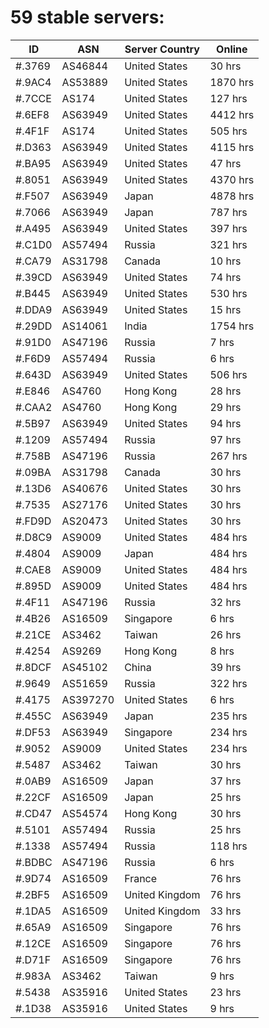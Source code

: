 # 59 stable servers:

| ID | ASN | Server Country | Online |
| ------ | ------ | ------ | ------ |
| #.3769 | AS46844 | United States | 30 hrs |
| #.9AC4 | AS53889 | United States | 1870 hrs |
| #.7CCE | AS174 | United States | 127 hrs |
| #.6EF8 | AS63949 | United States | 4412 hrs |
| #.4F1F | AS174 | United States | 505 hrs |
| #.D363 | AS63949 | United States | 4115 hrs |
| #.BA95 | AS63949 | United States | 47 hrs |
| #.8051 | AS63949 | United States | 4370 hrs |
| #.F507 | AS63949 | Japan | 4878 hrs |
| #.7066 | AS63949 | Japan | 787 hrs |
| #.A495 | AS63949 | United States | 397 hrs |
| #.C1D0 | AS57494 | Russia | 321 hrs |
| #.CA79 | AS31798 | Canada | 10 hrs |
| #.39CD | AS63949 | United States | 74 hrs |
| #.B445 | AS63949 | United States | 530 hrs |
| #.DDA9 | AS63949 | United States | 15 hrs |
| #.29DD | AS14061 | India | 1754 hrs |
| #.91D0 | AS47196 | Russia | 7 hrs |
| #.F6D9 | AS57494 | Russia | 6 hrs |
| #.643D | AS63949 | United States | 506 hrs |
| #.E846 | AS4760 | Hong Kong | 28 hrs |
| #.CAA2 | AS4760 | Hong Kong | 29 hrs |
| #.5B97 | AS63949 | United States | 94 hrs |
| #.1209 | AS57494 | Russia | 97 hrs |
| #.758B | AS47196 | Russia | 267 hrs |
| #.09BA | AS31798 | Canada | 30 hrs |
| #.13D6 | AS40676 | United States | 30 hrs |
| #.7535 | AS27176 | United States | 30 hrs |
| #.FD9D | AS20473 | United States | 30 hrs |
| #.D8C9 | AS9009 | United States | 484 hrs |
| #.4804 | AS9009 | Japan | 484 hrs |
| #.CAE8 | AS9009 | United States | 484 hrs |
| #.895D | AS9009 | United States | 484 hrs |
| #.4F11 | AS47196 | Russia | 32 hrs |
| #.4B26 | AS16509 | Singapore | 6 hrs |
| #.21CE | AS3462 | Taiwan | 26 hrs |
| #.4254 | AS9269 | Hong Kong | 8 hrs |
| #.8DCF | AS45102 | China | 39 hrs |
| #.9649 | AS51659 | Russia | 322 hrs |
| #.4175 | AS397270 | United States | 6 hrs |
| #.455C | AS63949 | Japan | 235 hrs |
| #.DF53 | AS63949 | Singapore | 234 hrs |
| #.9052 | AS9009 | United States | 234 hrs |
| #.5487 | AS3462 | Taiwan | 30 hrs |
| #.0AB9 | AS16509 | Japan | 37 hrs |
| #.22CF | AS16509 | Japan | 25 hrs |
| #.CD47 | AS54574 | Hong Kong | 30 hrs |
| #.5101 | AS57494 | Russia | 25 hrs |
| #.1338 | AS57494 | Russia | 118 hrs |
| #.BDBC | AS47196 | Russia | 6 hrs |
| #.9D74 | AS16509 | France | 76 hrs |
| #.2BF5 | AS16509 | United Kingdom | 76 hrs |
| #.1DA5 | AS16509 | United Kingdom | 33 hrs |
| #.65A9 | AS16509 | Singapore | 76 hrs |
| #.12CE | AS16509 | Singapore | 76 hrs |
| #.D71F | AS16509 | Singapore | 76 hrs |
| #.983A | AS3462 | Taiwan | 9 hrs |
| #.5438 | AS35916 | United States | 23 hrs |
| #.1D38 | AS35916 | United States | 9 hrs |

